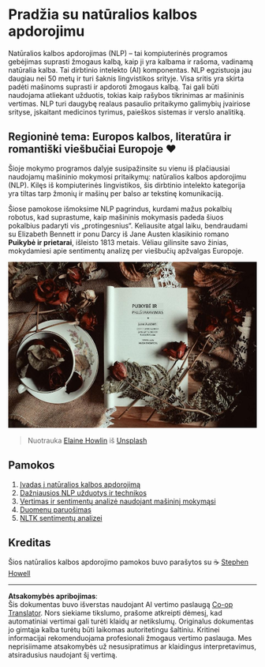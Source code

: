 <!--
CO_OP_TRANSLATOR_METADATA:
{
  "original_hash": "1eb379dc2d0c9940b320732d16083778",
  "translation_date": "2025-09-03T18:45:22+00:00",
  "source_file": "6-NLP/README.md",
  "language_code": "lt"
}
-->
# Pradžia su natūralios kalbos apdorojimu

Natūralios kalbos apdorojimas (NLP) – tai kompiuterinės programos gebėjimas suprasti žmogaus kalbą, kaip ji yra kalbama ir rašoma, vadinamą natūralia kalba. Tai dirbtinio intelekto (AI) komponentas. NLP egzistuoja jau daugiau nei 50 metų ir turi šaknis lingvistikos srityje. Visa sritis yra skirta padėti mašinoms suprasti ir apdoroti žmogaus kalbą. Tai gali būti naudojama atliekant užduotis, tokias kaip rašybos tikrinimas ar mašininis vertimas. NLP turi daugybę realaus pasaulio pritaikymo galimybių įvairiose srityse, įskaitant medicinos tyrimus, paieškos sistemas ir verslo analitiką.

## Regioninė tema: Europos kalbos, literatūra ir romantiški viešbučiai Europoje ❤️

Šioje mokymo programos dalyje susipažinsite su vienu iš plačiausiai naudojamų mašininio mokymosi pritaikymų: natūralios kalbos apdorojimu (NLP). Kilęs iš kompiuterinės lingvistikos, šis dirbtinio intelekto kategorija yra tiltas tarp žmonių ir mašinų per balso ar tekstinę komunikaciją.

Šiose pamokose išmoksime NLP pagrindus, kurdami mažus pokalbių robotus, kad suprastume, kaip mašininis mokymasis padeda šiuos pokalbius padaryti vis „protingesnius“. Keliausite atgal laiku, bendraudami su Elizabeth Bennett ir ponu Darcy iš Jane Austen klasikinio romano **Puikybė ir prietarai**, išleisto 1813 metais. Vėliau gilinsite savo žinias, mokydamiesi apie sentimentų analizę per viešbučių apžvalgas Europoje.

![Puikybė ir prietarai knyga ir arbata](../../../translated_images/p&p.279f1c49ecd889419e4ce6206525e9aa30d32a976955cd24daa636c361c6391f.lt.jpg)
> Nuotrauka <a href="https://unsplash.com/@elaineh?utm_source=unsplash&utm_medium=referral&utm_content=creditCopyText">Elaine Howlin</a> iš <a href="https://unsplash.com/s/photos/pride-and-prejudice?utm_source=unsplash&utm_medium=referral&utm_content=creditCopyText">Unsplash</a>
  
## Pamokos

1. [Įvadas į natūralios kalbos apdorojimą](1-Introduction-to-NLP/README.md)
2. [Dažniausios NLP užduotys ir technikos](2-Tasks/README.md)
3. [Vertimas ir sentimentų analizė naudojant mašininį mokymąsi](3-Translation-Sentiment/README.md)
4. [Duomenų paruošimas](4-Hotel-Reviews-1/README.md)
5. [NLTK sentimentų analizei](5-Hotel-Reviews-2/README.md)

## Kreditas 

Šios natūralios kalbos apdorojimo pamokos buvo parašytos su ☕ [Stephen Howell](https://twitter.com/Howell_MSFT)

---

**Atsakomybės apribojimas**:  
Šis dokumentas buvo išverstas naudojant AI vertimo paslaugą [Co-op Translator](https://github.com/Azure/co-op-translator). Nors siekiame tikslumo, prašome atkreipti dėmesį, kad automatiniai vertimai gali turėti klaidų ar netikslumų. Originalus dokumentas jo gimtąja kalba turėtų būti laikomas autoritetingu šaltiniu. Kritinei informacijai rekomenduojama profesionali žmogaus vertimo paslauga. Mes neprisiimame atsakomybės už nesusipratimus ar klaidingus interpretavimus, atsiradusius naudojant šį vertimą.